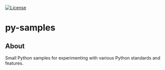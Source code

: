 [![License][s1]][li]

[s1]: https://img.shields.io/badge/licence-GPL%203.0-blue.svg
[li]: https://raw.githubusercontent.com/matt77hias/py-samples/master/LICENSE.txt

# py-samples

## About
Small Python samples for experimenting with various Python standards and features.
